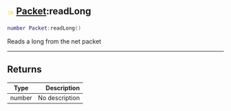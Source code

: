 ## ![shared](../../.gitbook/assets/shared.png) [Packet](./readme/packet.md):readLong

```lua
number Packet:readLong()
```

Reads a long from the net packet

------
## Returns

| Type   | Description |
| ------ | ----------: |
| number | No description |


